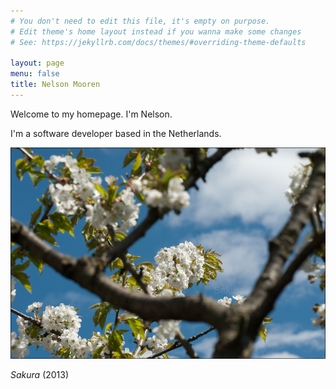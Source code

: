 ```yaml
---
# You don't need to edit this file, it's empty on purpose.
# Edit theme's home layout instead if you wanna make some changes
# See: https://jekyllrb.com/docs/themes/#overriding-theme-defaults

layout: page
menu: false
title: Nelson Mooren
---
```


Welcome to my homepage. I'm Nelson.

I'm a software developer based in the Netherlands.

<p class="aligncenter">
  <img src="/assets/photos/sakura.jpg" width="600" alt="centered image" />
</p>
<p class="aligncenter">
  <i>Sakura</i> (2013)
</p>
